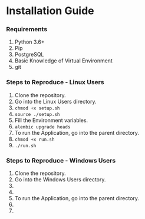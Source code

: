 # Installation Guide

### Requirements
1. Python 3.6+
2. Pip  
3. PostgreSQL
4. Basic Knowledge of Virtual Environment
5. git

### Steps to Reproduce - Linux Users
1. Clone the repository.
2. Go into the Linux Users directory.
3. `chmod +x setup.sh`
4. `source ./setup.sh`
5. Fill the Environment variables.
6. `alembic upgrade heads`
5. To run the Application, go into the parent directory.
6. `chmod +x run.sh`
7. `./run.sh`


### Steps to Reproduce - Windows Users
1. Clone the repository.
2. Go into the Windows Users directory.
3. 
4. 
5. To run the Application, go into the parent directory.
6. 
7. 
